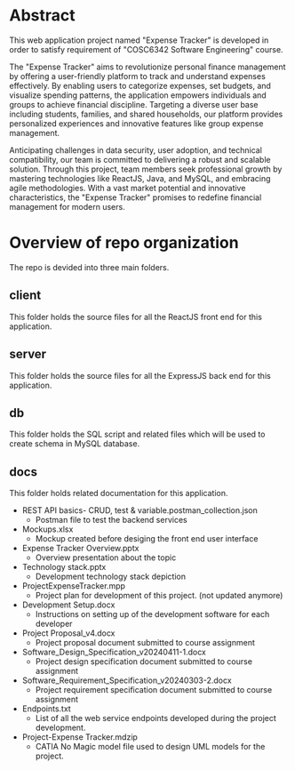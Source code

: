 # Abstract
This web application project named "Expense Tracker" is developed in order to satisfy requirement of "COSC6342 Software Engineering" course.

The "Expense Tracker" aims to revolutionize personal finance management by offering a user-friendly platform to track and understand expenses effectively. By enabling users to categorize expenses, set budgets, and visualize spending patterns, the application empowers individuals and groups to achieve financial discipline. Targeting a diverse user base including students, families, and shared households, our platform provides personalized experiences and innovative features like group expense management. 

Anticipating challenges in data security, user adoption, and technical compatibility, our team is committed to delivering a robust and scalable solution. Through this project, team members seek professional growth by mastering technologies like ReactJS, Java, and MySQL, and embracing agile methodologies. With a vast market potential and innovative characteristics, the "Expense Tracker" promises to redefine financial management for modern users.

# Overview of repo organization

The repo is devided into three main folders.

## client

This folder holds the source files for all the ReactJS front end for this application.

## server

This folder holds the source files for all the ExpressJS back end for this application.

## db

This folder holds the SQL script and related files which will be used to create schema in MySQL database.

## docs

This folder holds related documentation for this application.
* REST API basics- CRUD, test & variable.postman_collection.json 
  * Postman file to test the backend services
* Mockups.xlsx
  * Mockup created before desiging the front end user interface
* Expense Tracker Overview.pptx
  * Overview presentation about the topic
* Technology stack.pptx
  * Development technology stack depiction
* ProjectExpenseTracker.mpp
  * Project plan for development of this project. (not updated anymore)
* Development Setup.docx
  * Instructions on setting up of the development software for each developer
* Project Proposal_v4.docx
  * Project proposal document submitted to course assignment
* Software_Design_Specification_v20240411-1.docx
  * Project design specification document submitted to course assignment
* Software_Requirement_Specification_v20240303-2.docx
  * Project requirement specification document submitted to course assignment
* Endpoints.txt
  * List of all the web service endpoints developed during the project development.
* Project-Expense Tracker.mdzip
  * CATIA No Magic model file used to design UML models for the project.